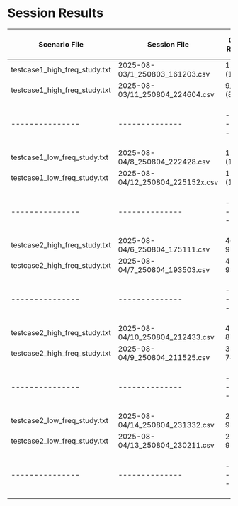 # Session Results

| Scenario File | Session File | Correct Reaction | Auto Alert Config | Response Time Buffer | Total Time |
|---------------|--------------|------------------|-------------------|---------------------|---------------------|
| testcase1_high_freq_study.txt | 2025-08-03/1_250803_161203.csv | 11/11 (100.0%) | - | 10s | 2 minutes |
| testcase1_high_freq_study.txt | 2025-08-03/11_250804_224604.csv | 9/11 (81.8%) | testcase1_automation_bias_accurate_high_freq_20_80 | 10s | 2 minutes |
|---------------|--------------|------------------|-------------------|---------------------|---------------------|
| testcase1_low_freq_study.txt | 2025-08-04/8_250804_222428.csv | 11/11 (100.0%) | - | 20s | 4 minutes |
| testcase1_low_freq_study.txt | 2025-08-04/12_250804_225152x.csv | 11/11 (100.0%) | testcase1_automation_bias_accurate_low_freq_20_80 | 20s | 4 minutes |
|---------------|--------------|------------------|-------------------|---------------------|---------------------|
| testcase2_high_freq_study.txt | 2025-08-04/6_250804_175111.csv| 46/47 97.9% | - | 10s | 8 minutes |
| testcase2_high_freq_study.txt | 2025-08-04/7_250804_193503.csv| 45/47 93.6% | testcase2_automation_bias_accurate_high_freq_10_90.json | 10s | 8 minutes |
|---------------|--------------|------------------|-------------------|---------------------|---------------------|
| testcase2_high_freq_study.txt | 2025-08-04/10_250804_212433.csv| 41/47 87.2% | - | 10s | 8 minutes |
| testcase2_high_freq_study.txt | 2025-08-04/9_250804_211525.csv| 35/47 74.5% | testcase2_automation_bias_accurate_high_freq_10_90.json | 10s | 8 minutes |
|---------------|--------------|------------------|-------------------|---------------------|---------------------|
| testcase2_low_freq_study.txt | 2025-08-04/14_250804_231332.csv| 22/23 95.7%% | - | 10s | 8 minutes |
| testcase2_low_freq_study.txt | 2025-08-04/13_250804_230211.csv| 22/23 95.7%% | testcase2_automation_bias_accurate_low_freq_10_90.json | 10s | 8 minutes |
|---------------|--------------|------------------|-------------------|---------------------|---------------------|
